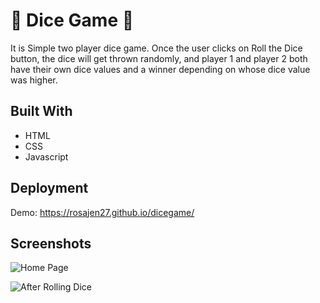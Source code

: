 
# 🎲 Dice Game 🎲

It is Simple two player dice game. Once the user clicks on Roll the Dice button, the dice will get thrown randomly, and player 1 and player 2 both have their own dice values and a winner depending on whose dice value was higher.

## Built With

- HTML
- CSS 
- Javascript


## Deployment

Demo: https://rosajen27.github.io/dicegame/



## Screenshots

![Home Page](https://i.ibb.co/3vm5dy2/image.png)

![After Rolling Dice](https://i.ibb.co/QvssjDt/image.png)

